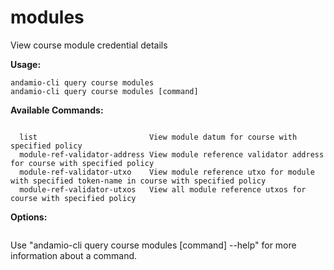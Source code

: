 # modules
View course module credential details



**Usage:**
```
andamio-cli query course modules
andamio-cli query course modules [command]
```


**Available Commands:**
```

  list                         View module datum for course with specified policy
  module-ref-validator-address View module reference validator address for course with specified policy
  module-ref-validator-utxo    View module reference utxo for module with specified token-name in course with specified policy
  module-ref-validator-utxos   View all module reference utxos for course with specified policy

```

**Options:**
```

```

Use "andamio-cli query course modules [command] --help" for more information about a command.
